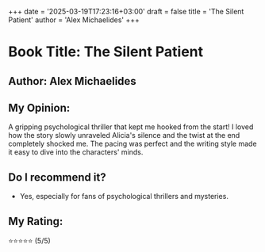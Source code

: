 +++
date = '2025-03-19T17:23:16+03:00'
draft = false
title = 'The Silent Patient'
author = 'Alex Michaelides'
+++

# Book Title: The Silent Patient
## Author: Alex Michaelides

## My Opinion:
A gripping psychological thriller that kept me hooked from the start! I loved how the story slowly unraveled Alicia's silence and the twist at the end completely shocked me. The pacing was perfect and the writing style made it easy to dive into the characters' minds.

## Do I recommend it?
- Yes, especially for fans of psychological thrillers and mysteries.

## My Rating:
⭐️⭐️⭐️⭐️⭐️ (5/5)
